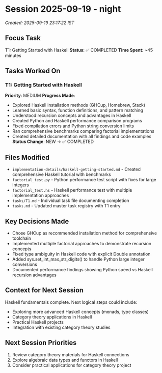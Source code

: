 # Session 2025-09-19 - night
*Created: 2025-09-19 23:17:22 IST*

## Focus Task
T1: Getting Started with Haskell
**Status**: ✅ COMPLETED
**Time Spent**: ~45 minutes

## Tasks Worked On
### T1: Getting Started with Haskell
**Priority**: MEDIUM
**Progress Made**:
- Explored Haskell installation methods (GHCup, Homebrew, Stack)
- Learned basic syntax, function definitions, and pattern matching
- Understood recursion concepts and advantages in Haskell
- Created Python and Haskell performance comparison programs
- Fixed compilation errors and Python string conversion limits
- Ran comprehensive benchmarks comparing factorial implementations
- Created detailed documentation with all findings and code examples
**Status Change**: NEW → ✅ COMPLETED

## Files Modified
- `implementation-details/haskell-getting-started.md` - Created comprehensive Haskell tutorial with benchmarks
- `factorial_test.py` - Python performance test script with fixes for large integers
- `factorial_test.hs` - Haskell performance test with multiple implementation approaches
- `tasks/T1.md` - Individual task file documenting completion
- `tasks.md` - Updated master task registry with T1 entry

## Key Decisions Made
- Chose GHCup as recommended installation method for comprehensive toolchain
- Implemented multiple factorial approaches to demonstrate recursion concepts
- Fixed type ambiguity in Haskell code with explicit Double annotation
- Added sys.set_int_max_str_digits() to handle Python large integer conversions
- Documented performance findings showing Python speed vs Haskell recursion advantages

## Context for Next Session
Haskell fundamentals complete. Next logical steps could include:
- Exploring more advanced Haskell concepts (monads, type classes)
- Category theory applications in Haskell
- Practical Haskell projects
- Integration with existing category theory studies

## Next Session Priorities
1. Review category theory materials for Haskell connections
2. Explore algebraic data types and functors in Haskell
3. Consider practical applications for category theory project
